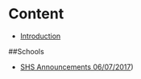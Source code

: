 # Content
* [Introduction](README.md)

##Schools
* [SHS Announcements 06/07/2017](SHS06072017Announcements.md))



